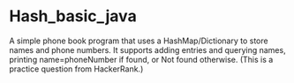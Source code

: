 # Hash_basic_java
A simple phone book program that uses a HashMap/Dictionary to store names and phone numbers. It supports adding entries and querying names, printing name=phoneNumber if found, or Not found otherwise. (This is a practice question from HackerRank.)

